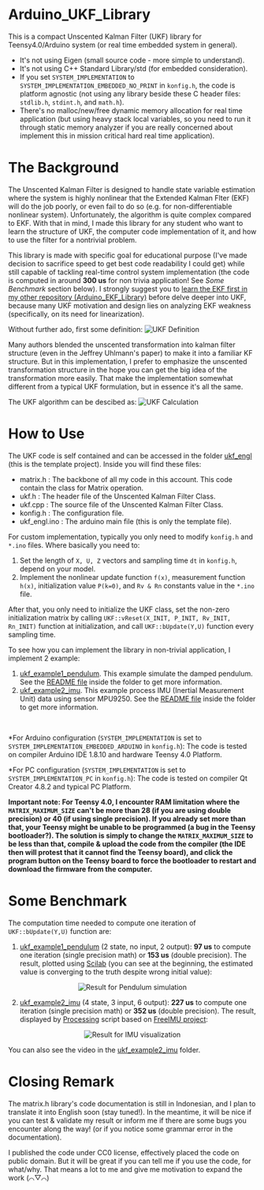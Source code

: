 # Arduino_UKF_Library
This is a compact Unscented Kalman Filter (UKF) library for Teensy4.0/Arduino system (or real time embedded system in general).
- It's not using Eigen (small source code - more simple to understand).
- It's not using C++ Standard Library/std (for embedded consideration).
- If you set `SYSTEM_IMPLEMENTATION` to `SYSTEM_IMPLEMENTATION_EMBEDDED_NO_PRINT` in `konfig.h`, the code is platform agnostic (not using any library beside these C header files: `stdlib.h`, `stdint.h`, and `math.h`).
- There's no malloc/new/free dynamic memory allocation for real time application (but using heavy stack local variables, so you need to run it through static memory analyzer if you are really concerned about implement this in mission critical hard real time application).


# The Background
The Unscented Kalman Filter is designed to handle state variable estimation where the system is highly nonlinear that the Extended Kalman Flter (EKF) will do the job poorly, or even fail to do so (e.g. for non-differentiable nonlinear system). Unfortunately, the algorithm is quite complex compared to EKF. With that in mind, I made this library for any student who want to learn the structure of UKF, the computer code implementation of it, and how to use the filter for a nontrivial problem.

This library is made with specific goal for educational purpose (I've made decision to sacrifice speed to get best code readability I could get) while still capable of tackling real-time control system implementation (the code is computed in around **300 us** for non trivia application! See *Some Benchmark* section below). I strongly suggest you to [learn the EKF first in my other repository (Arduino_EKF_Library)](https://github.com/pronenewbits/Arduino_EKF_Library) before delve deeper into UKF, because many UKF motivation and design lies on analyzing EKF weakness (specifically, on its need for linearization).


Without further ado, first some definition:
![UKF Definition](UKF_Definition.png "Click to maximize if the image rescaling make you feel dizzy")

Many authors blended the unscented transformation into kalman filter structure (even in the Jeffrey Uhlmann's paper) to make it into a familiar KF structure. But in this implementation, I prefer to emphasize the unscented transformation structure in the hope you can get the big idea of the transformation more easily. That make the implementation somewhat different from a typical UKF formulation, but in essence it's all the same. 

The UKF algorithm can be descibed as:
![UKF Calculation](UKF_Calculation.png "Click to maximize if the image rescaling make you feel dizzy")



# How to Use
The UKF code is self contained and can be accessed in the folder [ukf_engl](ukf_engl) (this is the template project). Inside you will find these files:
- matrix.h  : The backbone of all my code in this account. This code contain the class for Matrix operation.
- ukf.h     : The header file of the Unscented Kalman Filter Class.
- ukf.cpp   : The source file of the Unscented Kalman Filter Class.
- konfig.h  : The configuration file.
- ukf_engl.ino : The arduino main file (this is only the template file).

For custom implementation, typically you only need to modify `konfig.h` and `*.ino` files. Where basically you need to:
1. Set the length of `X, U, Z` vectors and sampling time `dt` in `konfig.h`, depend on your model.
2. Implement the nonlinear update function `f(x)`, measurement function `h(x)`, initialization value `P(k=0)`, and `Rv & Rn` constants value in the `*.ino` file.

After that, you only need to initialize the UKF class, set the non-zero initialization matrix by calling `UKF::vReset(X_INIT, P_INIT, Rv_INIT, Rn_INIT)` function at initialization, and call `UKF::bUpdate(Y,U)` function every sampling time.

To see how you can implement the library in non-trivial application, I implement 2 example:
1.  [ukf_example1_pendulum](ukf_example1_pendulum). This example simulate the damped pendulum. See the [README file](ukf_example1_pendulum/README.md) inside the folder to get more information. 
2.  [ukf_example2_imu](ukf_example2_imu). This example process IMU (Inertial Measurement Unit) data using sensor MPU9250. See the [README file](ukf_example2_imu/README.md) inside the folder to get more information.

&nbsp;

*For Arduino configuration (`SYSTEM_IMPLEMENTATION` is set to `SYSTEM_IMPLEMENTATION_EMBEDDED_ARDUINO` in `konfig.h`):
The code is tested on compiler Arduino IDE 1.8.10 and hardware Teensy 4.0 Platform.

*For PC configuration (`SYSTEM_IMPLEMENTATION` is set to `SYSTEM_IMPLEMENTATION_PC` in `konfig.h`):
The code is tested on compiler Qt Creator 4.8.2 and typical PC Platform.


**Important note: For Teensy 4.0, I encounter RAM limitation where the `MATRIX_MAXIMUM_SIZE` can't be more than 28 (if you are using double precision) or 40 (if using single precision). If you already set more than that, your Teensy might be unable to be programmed (a bug in the Teensy bootloader?). The solution is simply to change the `MATRIX_MAXIMUM_SIZE` to be less than that, compile & upload the code from the compiler (the IDE then will protest that it cannot find the Teensy board), and click the program button on the Teensy board to force the bootloader to restart and download the firmware from the computer.**


# Some Benchmark
The computation time needed to compute one iteration of `UKF::bUpdate(Y,U)` function are:
1. [ukf_example1_pendulum](ukf_example1_pendulum) (2 state, no input, 2 output): **97 us** to compute one iteration (single precision math) or **153 us** (double precision). The result, plotted using [Scilab](https://www.scilab.org/) (you can see at the beginning, the estimated value is converging to the truth despite wrong initial value):
<p align="center"><img src="ukf_example1_pendulum/result.png" alt="Result for Pendulum simulation"></p>


2. [ukf_example2_imu](ukf_example2_imu) (4 state, 3 input, 6 output): **227 us** to compute one iteration (single precision math) or **352 us** (double precision). The result, displayed by [Processing](https://processing.org/) script based on [FreeIMU project](http://www.varesano.net/files/FreeIMU-20121122_1126.zip):
<p align="center"><img src="ukf_example2_imu/result.png" alt="Result for IMU visualization"></p>

You can also see the video in the [ukf_example2_imu](ukf_example2_imu) folder.


# Closing Remark
The matrix.h library's code documentation is still in Indonesian, and I plan to translate it into English soon (stay tuned!). In the meantime, it will be nice if you can test & validate my result or inform me if there are some bugs you encounter along the way! (or if you notice some grammar error in the documentation).

I published the code under CC0 license, effectively placed the code on public domain. But it will be great if you can tell me if you use the code, for what/why. That means a lot to me and give me motivation to expand the work (⌒▽⌒)
